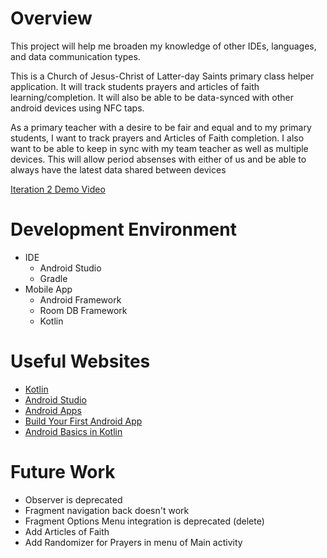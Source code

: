 # Overview

This project will help me broaden my knowledge of other IDEs, languages, and data communication types.

This is a Church of Jesus-Christ of Latter-day Saints primary class helper application. It will track students prayers and articles of faith learning/completion. It will also be able to be data-synced with other android devices using NFC taps.

As a primary teacher with a desire to be fair and equal and to my primary students, I want to track prayers and Articles of Faith completion. I also want to be able to keep in sync with my team teacher as well as multiple devices. This will allow period absenses with either of us and be able to always have the latest data shared between devices

[Iteration 2 Demo Video](https://youtu.be/K70dtaCvdts)

# Development Environment

* IDE
  * Android Studio 
  * Gradle
* Mobile App
  * Android Framework
  * Room DB Framework
  * Kotlin

# Useful Websites

* [Kotlin](https://kotlinlang.org/docs/getting-started.html)
* [Android Studio](https://developer.android.com/studio)
* [Android Apps](https://en.wikipedia.org/wiki/Android_software_development)
* [Build Your First Android App](https://developer.android.com/training/basics/firstapp)
* [Android Basics in Kotlin](https://developer.android.com/courses/android-basics-kotlin/course)

# Future Work

* Observer is deprecated
* Fragment navigation back doesn't work
* Fragment Options Menu integration is deprecated (delete)
* Add Articles of Faith
* Add Randomizer for Prayers in menu of Main activity
